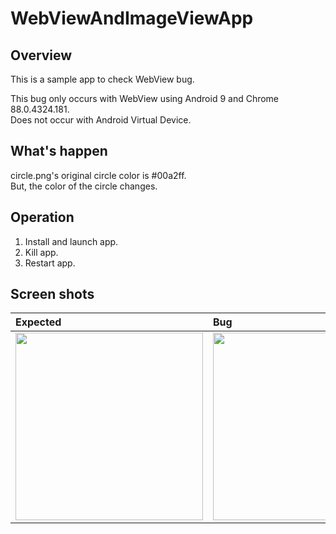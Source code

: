 # WebViewAndImageViewApp

## Overview

This is a sample app to check WebView bug.

This bug only occurs with WebView using Android 9 and Chrome 88.0.4324.181.  
Does not occur with Android Virtual Device.

## What's happen

circle.png's original circle color is #00a2ff.  
But, the color of the circle changes.

## Operation

1. Install and launch app.
2. Kill app.
3. Restart app.

## Screen shots

|Expected|Bug|
|:---|:---|
|<img width=300 src="https://user-images.githubusercontent.com/11660859/110329070-7d74ff00-805f-11eb-9de5-47b17d4f9752.png"/>|<img width=300 src="https://user-images.githubusercontent.com/11660859/110467586-8b3b8a80-811a-11eb-9982-8528fc7c6231.png"/>|
